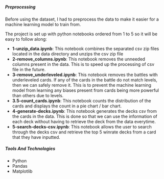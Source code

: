 ##### Preprocessing

Before using the dataset, I had to preprocess the data to make it easier for a machine learning model to train from.

The project is set up with python notebooks ordered from 1 to 5 so it will be easy to follow along:
- **1-unzip_data.ipynb**: This notebook combines the separated csv zip files located in the data directory and unzips the csv zip file
- **2-remove_columns.ipynb**: This notebook removes the unneeded columns present in the data. This is to speed up the processing of csv file in the future.
- **3-remove_underleveled.ipynb**: This notebook removes the battles with underleveled cards. If any of the cards in the battle do not match levels, then we can safely remove it. This is to prevent the machine learning model from learning any biases present from cards being more powerful than others due to levels.
- **3.5-count_cards.ipynb**: This notebook counts the distribution of the cards and displays the count in a pie chart / bar chart.
- **4-generate-decks.ipynb**: This notebook generates the decks csv from the cards in the data. This is done so that we can use the information of each deck without having to retrieve the deck from the data everytime.
- **5-search-decks-csv.ipynb**: This notebook allows the user to search through the decks csv and retrieve the top 5 winrate decks from a card that they have inputted.   

##### Tools And Technologies

*   Python
*   Pandas
*   Matplotlib